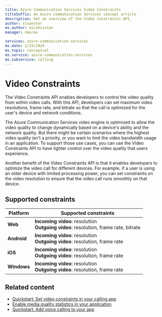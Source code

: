 ```yaml
---
title: Azure Communication Services Video Constraints
titleSuffix: An Azure Communication Services concept article
description: Get an overview of the Video Constraints API.
author: sloanster
ms.author: micahvivion
manager: nmurav

services: azure-communication-services
ms.date: 2/15/2024
ms.topic: conceptual
ms.service: azure-communication-services
ms.subservice: calling
---
```


# Video Constraints

The Video Constraints API enables developers to control the video quality from within video calls. With this API, developers can set maximum video resolutions, frame rate, and bitrate so that the call is optimized for the user's device and network conditions.

The Azure Communication Services video engine is optimized to allow the video quality to change dynamically based on a device's ability and the network quality. But there might be certain scenarios where the highest video quality isn't a priority, or you want to limit the video bandwidth usage in an application. To support those use cases, you can use the Video Constraints API to have tighter control over the video quality that users experience.

Another benefit of the Video Constraints API is that it enables developers to optimize the video call for different devices. For example, if a user is using an older device with limited processing power, you can set constraints on the video resolution to ensure that the video call runs smoothly on that device.

## Supported constraints

| Platform | Supported constraints |
| ----------- | ----------- |
| **Web** | **Incoming video**: resolution<br />**Outgoing video**: resolution, frame rate, bitrate |
| **Android** | **Incoming video**: resolution<br />**Outgoing video**: resolution, frame rate |
| **iOS** | **Incoming video**: resolution<br />**Outgoing video**: resolution, frame rate |
| **Windows** | **Incoming video**: resolution<br />**Outgoing video**: resolution, frame rate |

## Related content

- [Quickstart: Set video constraints in your calling app](../../quickstarts/voice-video-calling/get-started-video-constraints.md)
- [Enable media quality statistics in your application](./media-quality-sdk.md)
- [Quickstart: Add voice calling to your app](../../quickstarts/voice-video-calling/getting-started-with-calling.md)
